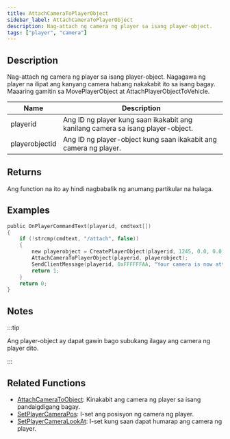 ```yaml
---
title: AttachCameraToPlayerObject
sidebar_label: AttachCameraToPlayerObject
description: Nag-attach ng camera ng player sa isang player-object.
tags: ["player", "camera"]
---
```


## Description

Nag-attach ng camera ng player sa isang player-object. Nagagawa ng player na ilipat ang kanyang camera habang nakakabit ito sa isang bagay. Maaaring gamitin sa MovePlayerObject at AttachPlayerObjectToVehicle.

| Name           | Description                                                                    |
| -------------- | ------------------------------------------------------------------------------ |
| playerid       | Ang ID ng player kung saan ikakabit ang kanilang camera sa isang player-object.|
| playerobjectid | Ang ID ng player-object kung saan ikakabit ang camera ng player.               |

## Returns

Ang function na ito ay hindi nagbabalik ng anumang partikular na halaga.

## Examples

```c
public OnPlayerCommandText(playerid, cmdtext[])
{
    if (!strcmp(cmdtext, "/attach", false))
    {
        new playerobject = CreatePlayerObject(playerid, 1245, 0.0, 0.0, 3.0, 0.0, 0.0, 0.0);
        AttachCameraToPlayerObject(playerid, playerobject);
        SendClientMessage(playerid, 0xFFFFFFAA, "Your camera is now attached to an object.");
        return 1;
    }
    return 0;
}
```

## Notes

:::tip

Ang player-object ay dapat gawin bago subukang ilagay ang camera ng player dito.

:::

## Related Functions

- [AttachCameraToObject](AttachCameraToObject): Kinakabit ang camera ng player sa isang pandaigdigang bagay.
- [SetPlayerCameraPos](SetPlayerCameraPos): I-set ang posisyon ng camera ng player.
- [SetPlayerCameraLookAt](SetPlayerCameraLookAt): I-set kung saan dapat humarap ang camera ng player.